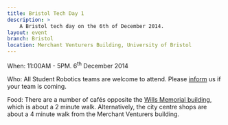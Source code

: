 ```yaml
---
title: Bristol Tech Day 1
description: >
    A Bristol tech day on the 6th of December 2014.
layout: event
branch: Bristol
location: Merchant Venturers Building, University of Bristol
---
```


When: 11:00AM - 5PM. 6<sup>th</sup> December 2014

Who: All Student Robotics teams are welcome to attend.
  Please [inform](/about/contactus) us if your team is coming.

Food: There are a number of cafés opposite the [Wills Memorial building](http://www.bristol.ac.uk/conferences-hospitality/conferences/precinct/willsmemorial), which is about a 2 minute walk.
  Alternatively, the city centre shops are about a 4 minute walk from the Merchant Venturers building.

